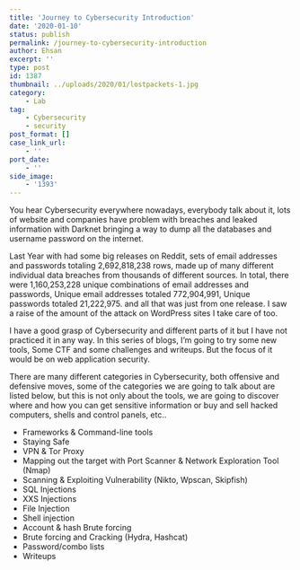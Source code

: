 ```yaml
---
title: 'Journey to Cybersecurity Introduction'
date: '2020-01-10'
status: publish
permalink: /journey-to-cybersecurity-introduction
author: Ehsan
excerpt: ''
type: post
id: 1387
thumbnail: ../uploads/2020/01/lostpackets-1.jpg
category:
    - Lab
tag:
    - Cybersecurity
    - security
post_format: []
case_link_url:
    - ''
port_date:
    - ''
side_image:
    - '1393'
---
```

You hear Cybersecurity everywhere nowadays, everybody talk about it, lots of website and companies have problem with breaches and leaked information with Darknet bringing a way to dump all the databases and username password on the internet.

Last Year with had some big releases on Reddit, sets of email addresses and passwords totaling 2,692,818,238 rows, made up of many different individual data breaches from thousands of different sources. In total, there were 1,160,253,228 unique combinations of email addresses and passwords, Unique email addresses totaled 772,904,991, Unique passwords totaled 21,222,975. and all that was just from one release. I saw a raise of the amount of the attack on WordPress sites I take care of too.

I have a good grasp of Cybersecurity and different parts of it but I have not practiced it in any way. In this series of blogs, I’m going to try some new tools, Some CTF and some challenges and writeups. But the focus of it would be on web application security.

There are many different categories in Cybersecurity, both offensive and defensive moves, some of the categories we are going to talk about are listed below, but this is not only about the tools, we are going to discover where and how you can get sensitive information or buy and sell hacked computers, shells and control panels, etc..

- Frameworks &amp; Command-line tools
- Staying Safe
- VPN &amp; Tor Proxy
- Mapping out the target with Port Scanner &amp; Network Exploration Tool (Nmap)
- Scanning &amp; Exploiting Vulnerability (Nikto, Wpscan, Skipfish)
- SQL Injections
- XXS Injections
- File Injection
- Shell injection
- Account &amp; hash Brute forcing
- Brute forcing and Cracking (Hydra, Hashcat)
- Password/combo lists
- Writeups